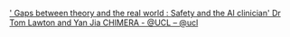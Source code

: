 [' Gaps between theory and the real world : Safety and the AI clinician' Dr Tom Lawton and Yan Jia   CHIMERA - @UCL – @ucl](https://qi.tc/qi/119281)